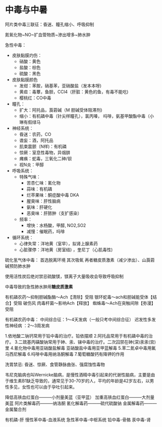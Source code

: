 # 中毒与中暑

阿片类中毒三联征：昏迷、瞳孔缩小、呼吸抑制

氮氧化物~NO~扩血管物质~渗出增多~肺水肿

急性中毒：

- 皮肤黏膜灼伤：
  - 硝酸：黄色
  - 盐酸：棕色
  - 硫酸：黑色
- 皮肤黏膜颜色
  - 发绀：苯胺，硝基苯，亚硝酸盐（发本本呀)
  - 黄疸：毒蕈，鱼胆，CCI4（肝脏：黄色的鱼，有毒不能吃)
  - 樱桃红：CO中毒
- 瞳孔：
  - 扩大：阿托品，莨菪碱（M 胆碱受体阻滞剂)
  - 缩小：有机磷中毒（针尖样瞳孔），氯丙嗪， 吗啡，氨基甲酸酯中毒（小琳有假绿马
- 神经系统：
  - 昏迷：农药，CO
  - 谵妄：酒，阿托品
  - 肌束震颤（N样)：有机磷
  - 惊厥：室息性毒物，异烟肼
  - 瘫痪：蛇毒，三氧化二砷/钡
  - 视N炎：甲醇
- 呼吸系统：
  - 特殊气味：
    - 苦杏仁味：氰化物
    - 蒜味：有机磷
    - 烂苹果味：酮症酸中毒 DKA
    - 腥臭味：肝性脑病
    - 氨味：肝硬化
    - 恶臭味：肝脓肿（支扩感染）
  - 频率：
    - 增快：水杨酸，甲醇, NO2,SO2
    - 减慢：催眠药，吗啡
- 循环系统：
  - 心律失常：洋地黄（室早），拟肾上腺素药
  - 心脏骤停：洋地黄（房室结) ，奎尼丁（心肌毒性)

硫化氢气体中毒：
首选脱离环境
其次吸氧
再者糖皮质激素（减少渗出）、山莨菪碱预防肺水肿

使用活性炭后绝对禁忌硫酸镁，镁离子大量吸收会导致呼吸抑制

中毒导致的急性肺水肿用**糖皮质激素**

有机磷农药～抑制胆碱酯酶～Ach【清除】受阻
银环蛇毒～ach和胆碱能受体【结合】受阻
破伤风 肉毒杆菌～影响Ach【释放】
蜘蛛毒～Ach在突触间隙【弥漫】受阻

有机磷农药中毒：
中间综合征：1～4天发病（一般只考中间综合征）
迟发性多发性神经病 ：2～3周发病

1.依地酸二钠钙常用于铅中毒的治疗。铅依摆顺
2.阿托品常用于有机磷中毒的治疗。
3.二巯基丙磺酸钠常用于砷、汞、锑中毒的治疗。二次囚禁在砷(深)汞汞(宫)里
4.氰化物中毒用亚硝酸盐解毒
亚硝酸盐中毒用亚甲蓝解毒
5.苯二氮卓中毒用氟马西尼解毒
6.吗啡中毒用纳洛酮解毒
7.葡萄糖酸钙有降钾的作用

洗胃禁忌: 昏迷、惊厥、食管静脉曲张、强腐蚀性毒物

韦尼克脑病也叫Wernicke脑病，是慢性酒精中毒引起来的代谢性脑病，主要是由于维生素B1缺乏导致的，通常见于30-70岁的人，平均的年龄是42岁左右，以男性多见，女性也可以由于孕吐引起来。

降低高铁血红蛋白———小剂量美蓝（亚甲蓝）
加重高铁血红蛋白———大剂量美蓝
阿片类解毒药———纳洛酮
氰化解毒药———硫代硫酸钠
金属解毒药———金属螯合剂

有机磷-肝
慢性苯中毒-血液系统
急性苯中毒-中枢系统
铅中毒-骨骼
汞中毒-肾
